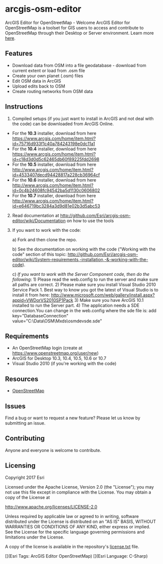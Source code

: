 # arcgis-osm-editor

ArcGIS Editor for OpenStreetMap - Welcome
ArcGIS Editor for OpenStreetMap is a toolset for GIS users to access and contribute to OpenStreetMap through their Desktop or Server environment.  Learn more [here](http://www.esri.com/osmeditor).

## Features
* Download data from OSM into a file geodatabase - download from current extent or load from .osm file
* Create your own planet (.osm) files
* Edit OSM data in ArcGIS
* Upload edits back to OSM
* Create routing networks from OSM data

## Instructions
1. Compiled setups (if you just want to install in ArcGIS and not deal with the code) can be downloaded from ArcGIS Online.  
 - For the **10.3** installer, download from here https://www.arcgis.com/home/item.html?id=75716d933f1c40a784243198e0dc11a1
 - For the **10.4** installer, download from here https://www.arcgis.com/home/item.html?id=c18d3d0d5c62465db60f89225fdd2698
 - For the **10.5** installer, download from here http://www.arcgis.com/home/item.html?id=4533407decd94428817a228cb36964cf
 - For the **10.6** installer, download from here http://www.arcgis.com/home/item.html?id=0c4b24608fc94542ba5d1130c0606802
 - For the **10.7** installer, download from here http://www.arcgis.com/home/item.html?id=e646719bc3284a3d9d81e02b3d5abc53

2. Read documentation at http://github.com/Esri/arcgis-osm-editor/wiki/Documentation on how to use the tools

3. If you want to work with the code:
	
	a) Fork and then clone the repo. 
	
	b) See the documentation on working with the code ("Working with the code" section of this topic: http://github.com/Esri/arcgis-osm-editor/wiki/System-requirements,-installation,-&-working-with-the-code).
	
	c) *If you want to work with the Server Component code, then do the following*: 
		1) Please read the web.config to run the server and make sure all paths are correct.
		2) Please make sure you install Visual Studio 2010 Service Pack 1. Best way to know you got the latest of Visual Studio is to install it from here: http://www.microsoft.com/web/gallery/install.aspx?appid=VWDorVS2010SP1Pack
		3) Make sure you have ArcGIS 10.1 installed to run the Server part.
		4) The application needs a SDE connection.You can change in the web.config where the sde file is:
    	 	 add key="DatabaseConnection" value="C:\Data\OSM\Mxds\osmdevsde.sde"

## Requirements

* An OpenStreetMap login (create at https://www.openstreetmap.org/user/new)
* ArcGIS for Desktop 10.3, 10.4, 10.5, 10.6 or 10.7
* Visual Studio 2010 (if you're working with the code)

## Resources

* [OpenStreetMap](http://www.openstreetmap.org)

## Issues

Find a bug or want to request a new feature?  Please let us know by submitting an issue.

## Contributing

Anyone and everyone is welcome to contribute. 

## Licensing
Copyright 2017 Esri

Licensed under the Apache License, Version 2.0 (the "License");
you may not use this file except in compliance with the License.
You may obtain a copy of the License at

   http://www.apache.org/licenses/LICENSE-2.0

Unless required by applicable law or agreed to in writing, software
distributed under the License is distributed on an "AS IS" BASIS,
WITHOUT WARRANTIES OR CONDITIONS OF ANY KIND, either express or implied.
See the License for the specific language governing permissions and
limitations under the License.

A copy of the license is available in the repository's [license.txt]( https://github.com/Esri/arcgis-osm-editor/blob/master/license.txt) file.

[](Esri Tags: ArcGIS Editor OpenStreetMap)
[](Esri Language: C-Sharp)
